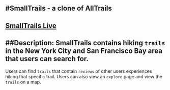 
#SmallTrails - a clone of AllTrails
------------------------------------------------------------------------------
[SmallTrails Live](https://alltrails-clone.onrender.com/)
------------------------------------------------------------------------------
##Description: SmallTrails contains hiking `trails` in the New York City 
and San Francisco Bay area that users can search for. 
------------------------------------------------------------------------------




Users can find `trails` that contain `reviews` of 
other users experiences hiking that specific trail. Users can also view an 
`explore` page and view the `trails` on a map.

